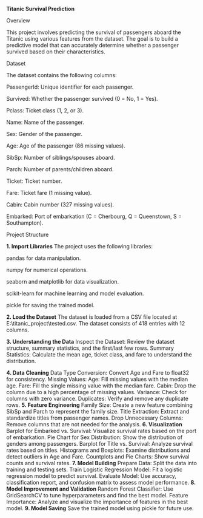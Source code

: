 **Titanic Survival Prediction**

Overview

This project involves predicting the survival of passengers aboard the Titanic using various features from the dataset. The goal is to build a predictive model that can accurately determine whether a passenger survived based on their characteristics.

Dataset

The dataset contains the following columns:

PassengerId: Unique identifier for each passenger.

Survived: Whether the passenger survived (0 = No, 1 = Yes).

Pclass: Ticket class (1, 2, or 3).

Name: Name of the passenger.

Sex: Gender of the passenger.

Age: Age of the passenger (86 missing values).

SibSp: Number of siblings/spouses aboard.

Parch: Number of parents/children aboard.

Ticket: Ticket number.

Fare: Ticket fare (1 missing value).

Cabin: Cabin number (327 missing values).

Embarked: Port of embarkation (C = Cherbourg, Q = Queenstown, S = Southampton).

Project Structure

**1. Import Libraries**
The project uses the following libraries:

pandas for data manipulation.

numpy for numerical operations.

seaborn and matplotlib for data visualization.

scikit-learn for machine learning and model evaluation.

pickle for saving the trained model.

**2. Load the Dataset**
The dataset is loaded from a CSV file located at E:\titanic_project\tested.csv. The dataset consists of 418 entries with 12 columns.

**3. Understanding the Data**
Inspect the Dataset: Review the dataset structure, summary statistics, and the first/last few rows.
Summary Statistics: Calculate the mean age, ticket class, and fare to understand the distribution.

**4. Data Cleaning**
Data Type Conversion: Convert Age and Fare to float32 for consistency.
Missing Values:
Age: Fill missing values with the median age.
Fare: Fill the single missing value with the median fare.
Cabin: Drop the column due to a high percentage of missing values.
Variance: Check for columns with zero variance.
Duplicates: Verify and remove any duplicate rows.
**5. Feature Engineering**
Family Size: Create a new feature combining SibSp and Parch to represent the family size.
Title Extraction: Extract and standardize titles from passenger names.
Drop Unnecessary Columns: Remove columns that are not needed for the analysis.
**6. Visualization**
Barplot for Embarked vs. Survival: Visualize survival rates based on the port of embarkation.
Pie Chart for Sex Distribution: Show the distribution of genders among passengers.
Barplot for Title vs. Survival: Analyze survival rates based on titles.
Histograms and Boxplots: Examine distributions and detect outliers in Age and Fare.
Countplots and Pie Charts: Show survival counts and survival rates.
**7. Model Building**
Prepare Data: Split the data into training and testing sets.
Train Logistic Regression Model: Fit a logistic regression model to predict survival.
Evaluate Model: Use accuracy, classification report, and confusion matrix to assess model performance.
**8. Model Improvement and Validation**
Random Forest Classifier: Use GridSearchCV to tune hyperparameters and find the best model.
Feature Importance: Analyze and visualize the importance of features in the best model.
**9. Model Saving**
Save the trained model using pickle for future use.
